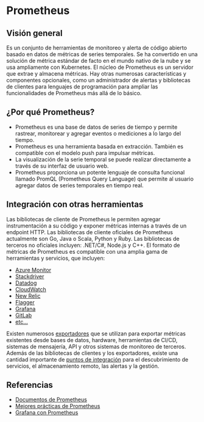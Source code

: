 # Prometheus

## Visión general

Es un conjunto de herramientas de monitoreo y alerta de código abierto basado en datos de métricas de series temporales. Se ha convertido en una solución de métrica estándar de facto en el mundo nativo de la nube y se usa ampliamente con Kubernetes.
El núcleo de Prometheus es un servidor que extrae y almacena métricas. Hay otras numerosas características y componentes opcionales, como un administrador de alertas y bibliotecas de clientes para lenguajes de programación para ampliar las funcionalidades de Prometheus más allá de lo básico.

## ¿Por qué Prometheus?

* Prometheus es una base de datos de series de tiempo y permite rastrear, monitorear y agregar eventos o mediciones a lo largo del tiempo.
* Prometheus es una herramienta basada en extracción. También es compatible con el modelo push para impulsar métricas.
* La visualización de la serie temporal se puede realizar directamente a través de su interfaz de usuario web.
* Prometheus proporciona un potente lenguaje de consulta funcional llamado PromQL (Prometheus Query Language) que permite al usuario agregar datos de series temporales en tiempo real.

## Integración con otras herramientas

Las bibliotecas de cliente de Prometheus le permiten agregar instrumentación a su código y exponer métricas internas a través de un endpoint HTTP. Las bibliotecas de cliente oficiales de Prometheus actualmente son Go, Java o Scala, Python y Ruby. Las bibliotecas de terceros no oficiales incluyen: .NET/C#, Node.js y C++.
El formato de métricas de Prometheus es compatible con una amplia gama de herramientas y servicios, que incluyen:

* [Azure Monitor](https://docs.microsoft.com/en-us/azure/azure-monitor/containers/container-insights-prometheus-integration)
* [Stackdriver](https://cloud.google.com/stackdriver/docs/solutions/gke/prometheus)
* [Datadog](https://docs.datadoghq.com/integrations/prometheus/)
* [CloudWatch](https://aws.amazon.com/blogs/containers/using-prometheus-metrics-in-amazon-cloudwatch/)
* [New Relic](https://docs.newrelic.com/docs/integrations/prometheus-integrations/get-started/send-prometheus-metric-data-new-relic/)
* [Flagger](https://docs.flagger.app/tutorials/prometheus-operator)
* [Grafana](https://grafana.com/docs/grafana/latest/getting-started/getting-started-prometheus/)
* [GitLab](https://docs.gitlab.com/ee/user/project/integrations/prometheus.html)
* [etc...](https://prometheus.io/docs/operating/integrations/)

Existen numerosos [exportadores](https://prometheus.io/docs/instrumenting/exporters/) que se utilizan para exportar métricas existentes desde bases de datos, hardware, herramientas de CI/CD, sistemas de mensajería, API y otros sistemas de monitoreo de terceros. Además de las bibliotecas de clientes y los exportadores, existe una cantidad importante de [puntos de integración](https://prometheus.io/docs/operating/integrations/) para el descubrimiento de servicios, el almacenamiento remoto, las alertas y la gestión.

## Referencias

* [Documentos de Prometheus](https://prometheus.io/docs)
* [Mejores prácticas de Prometheus](https://prometheus.io/docs/practices)
* [Grafana con Prometheus](https://prometheus.io/docs/visualization/grafana/)
